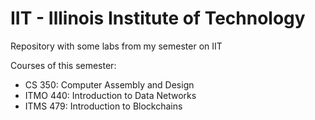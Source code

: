 # IIT - Illinois Institute of Technology

Repository with some labs from my semester on IIT

Courses of this semester:
- CS 350:	Computer Assembly and Design
- ITMO 440: Introduction to Data Networks
- ITMS 479: Introduction to Blockchains
